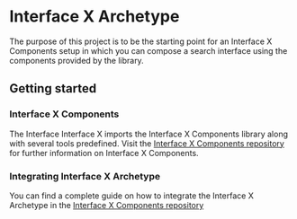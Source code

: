 # Interface X Archetype

The purpose of this project is to be the starting point for an Interface X Components setup in which
you can compose a search interface using the components provided by the library.

## Getting started

### Interface X Components

The Interface Interface X imports the Interface X Components library along with several
tools predefined. Visit the
[Interface X Components repository](https://github.com/empathyco/x/tree/main/packages/x-components#readme)
for further information on Interface X Components.

### Integrating Interface X Archetype

You can find a complete guide on how to integrate the Interface X Archetype in the
[Interface X Components repository](https://github.com/empathyco/x/blob/main/packages/x-components/static-docs/build-search-ui/web-archetype-integration-guide.md)
